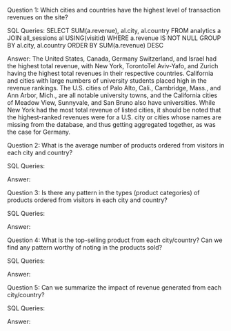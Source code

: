 Question 1: Which cities and countries have the highest level of transaction revenues on the site?

SQL Queries:
SELECT SUM(a.revenue), al.city, al.country FROM analytics a
JOIN all_sessions al USING(visitid)
WHERE a.revenue IS NOT NULL 
GROUP BY al.city, al.country
ORDER BY SUM(a.revenue) DESC

Answer: The United States, Canada, Germany Switzerland, and Israel had the highest total revenue, with New York, TorontoTel Aviv-Yafo, and Zurich having the highest total revenues in their respective countries. California and cities with large numbers of university students placed high in the revenue rankings. The U.S. cities of Palo Alto, Cali., Cambridge, Mass., and Ann Arbor, Mich., are all notable university towns, and the California cities of Meadow View, Sunnyvale, and San Bruno also have universities. While New York had the most total revenue of listed cities, it should be noted that the highest-ranked revenues were for a U.S. city or cities whose names are missing from the database, and thus getting aggregated together, as was the case for Germany.



Question 2: What is the average number of products ordered from visitors in each city and country?

SQL Queries:

Answer:



Question 3: Is there any pattern in the types (product categories) of products ordered from visitors in each city and country?

SQL Queries:

Answer:



Question 4: What is the top-selling product from each city/country? Can we find any pattern worthy of noting in the products sold?

SQL Queries:

Answer:



Question 5: Can we summarize the impact of revenue generated from each city/country?

SQL Queries:

Answer:

